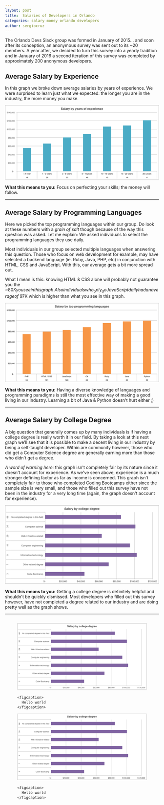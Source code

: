 ```yaml
---
layout: post
title:  Salaries of Developers in Orlando
categories: salary money orlando developers
author: sergiocruz
---
```


The Orlando Devs Slack group was formed in January of 2015... and soon after its conception, an anonymous survey was sent out to its ~20 members. A year after, we decided to turn this survey into a yearly tradition and in January of 2016 a second iteration of this survey was completed by approximately 200 anonymous developers.

## Average Salary by Experience

In this graph we broke down average salaries by years of experience. We were surprised to learn just what we expected: the longer you are in the industry, the more money you make.

<img src="/assets/authors/sergiocruz/orlando-salaries/salary-by-experience.png" class="img-large img-center" alt="Salaries by programming language in Orlando" />

**What this means to you:** Focus on perfecting your skills; the money will follow.

<hr />

## Average Salary by Programming Languages

Here we picked the top programming languages within our group. Do look at these numbers with a _grain of salt_ though because of the way this question was asked. Let me explain: We asked individuals to select the programming languages they use daily.

Most individuals in our group selected multiple languages when answering this question. Those who focus on web development for example, may have selected a backend language (ie. Ruby, Java, PHP, etc) in conjunction with HTML, CSS and JavaScript. With this, our average gets a bit more spread out.

What I mean is this: knowing HTML & CSS alone will probably not guarantee you the ~$80K you see in this graph. Also individuals who _only_ do JavaScript daily had an average of ~$97K which is higher than what you see in this graph.

<img src="/assets/authors/sergiocruz/orlando-salaries/salary-by-language.png" class="img-large img-center" alt="Salaries by programming language in Orlando" />

**What this means to you:** Having a diverse knowledge of languages and programming paradigms is still the most effective way of making a good living in our industry. Learning a bit of Java & Python doesn't hurt either ;)

<hr />

## Average Salary by College Degree

A big question that generally comes up by many individuals is if having a college degree is really worth it in our field. By taking a look at this next graph we'll see that it is possible to make a decent living in our industry by being a self-taught developer. Within are community however, those who did get a Computer Science degree are generally earning more than those who didn't get a degree.

_A word of warning here:_ this graph isn't completely fair by its nature since it doesn't account for experience. As we've seen above, experience is a much stronger defining factor as far as income is concerned. This graph isn't completely fair to those who completed Coding Bootcamps either since the sample size is very small, and those who filled out this survey have not been in the industry for a very long time (again, the graph doesn't account for experience).

<img src="/assets/authors/sergiocruz/orlando-salaries/salary-by-degree.png" class="img-large img-center" alt="Salaries by programming language in Orlando" />

**What this means to you:** Getting a college degree is definitely helpful and shouldn't be quickly dismissed. Most developers who filled out this survey however, have not completed a degree related to our industry and are doing pretty well as the graph shows.

<hr />

##

<div class="flex">
  <figure>
    <img src="/assets/authors/sergiocruz/orlando-salaries/salary-by-degree.png"  alt="Salaries by programming language in Orlando" />

    <figcaption>
      Hello world
    </figcaption>
  </figure>

  <figure>
    <img src="/assets/authors/sergiocruz/orlando-salaries/salary-by-degree.png"  alt="Salaries by programming language in Orlando" />

    <figcaption>
      Hello world
    </figcaption>
  </figure>

</div>
